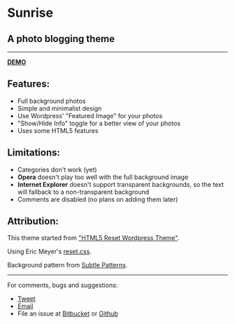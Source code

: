 #  Sunrise
## A photo blogging theme
* * * *
**[DEMO](http://john2x.com/wordpress)**
## Features: 
- Full background photos
- Simple and minimalist design
- Use Wordpress' "Featured Image" for your photos
- "Show/Hide Info" toggle for a better view of your photos
- Uses some HTML5 features

## Limitations:
- Categories don't work (yet)
- **Opera** doesn't play too well with the full background image
- **Internet Explorer** doesn't support transparent backgrounds, so the text will fallback to a non-transparent background
- Comments are disabled (no plans on adding them later)

## Attribution:
This theme started from ["HTML5 Reset Wordpress Theme"](https://github.com/murtaugh/HTML5-Reset-Wordpress-Theme).

Using Eric Meyer's [reset.css](http://meyerweb.com/eric/tools/css/reset/).

Background pattern from [Subtle Patterns](http://subtlepatterns.com/).

* * * *
For comments, bugs and suggestions:

- [Tweet](http://twitter.com/john2x)
- [Email](mailto:john2x.com)
- File an issue at [Bitbucket](https://bitbucket.org/john2x/sunrise/issues) or [Github]()
